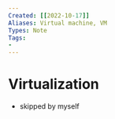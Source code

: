 ```yaml
---
Created: [[2022-10-17]]
Aliases: Virtual machine, VM
Types: Note
Tags: 
- 
---
```

# Virtualization
- skipped by myself